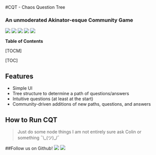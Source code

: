 #CQT - Chaos Question Tree
### An unmoderated Akinator-esque Community Game
![](https://img.shields.io/github/stars/tzenger/CQT) ![](https://img.shields.io/github/forks/tzenger/CQT) ![](https://img.shields.io/github/release/tzenger/CQT) ![](https://img.shields.io/github/issues/tzenger/CQT) ![](https://img.shields.io/github/license/tzenger/CQT)

**Table of Contents**

[TOCM]

[TOC]


## Features

- Simple UI
- Tree structure to determine a path of questions/answers
- Intuitive questions (at least at the start)
- Community-driven additions of new paths, questions, and answers

## How to Run CQT
>  Just do some node things I am not entirely sure ask Colin or something ¯\\\_(ツ)_/¯

##Follow us on Github!
![](https://img.shields.io/github/followers/tzenger?label=Follow%20tzenger&style=social) ![](https://img.shields.io/github/followers/ColinLi33?label=Follow%20ColinLi33&style=social)
